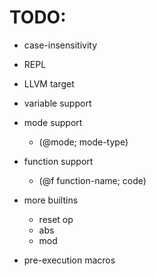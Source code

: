 # TODO:

- case-insensitivity
- REPL
- LLVM target
- variable support
- mode support
    - (@mode; mode-type)

- function support
    - (@f function-name; code)

- more builtins
    - reset op
    - abs
    - mod

- pre-execution macros
